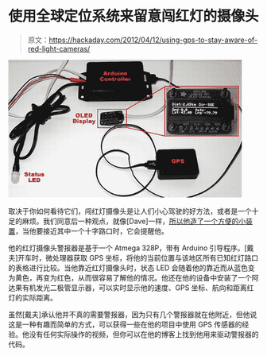 # 使用全球定位系统来留意闯红灯的摄像头

> 原文：<https://hackaday.com/2012/04/12/using-gps-to-stay-aware-of-red-light-cameras/>

![red-light-camera-alerter](img/b1428624e96bc510602db8a203214408.png "red-light-camera-alerter")

取决于你如何看待它们，闯红灯摄像头是让人们小心驾驶的好方法，或者是一个十足的麻烦。我们同意后一种观点，就像[Dave]一样，[所以他造了一个方便的小装置](http://www.plastibots.com/?p=2392)，当他要接近其中一个十字路口时，它会提醒他。

他的红灯摄像头警报器是基于一个 Atmega 328P，带有 Arduino 引导程序。[戴夫]开车时，微处理器获取 GPS 坐标，将他的当前位置与该地区所有已知红灯路口的表格进行比较。当他靠近红灯摄像头时，状态 LED 会随着他的靠近而从蓝色变为黄色，再变为红色，从而很容易了解他的情况。他还在他的设备中安装了一个阿达果有机发光二极管显示器，可以实时显示他的速度、GPS 坐标、航向和距离红灯的实际距离。

虽然[戴夫]承认他并不真的需要警报器，因为只有几个警报器就在他附近，但他说这是一种有趣而简单的方式，可以获得一些在他的项目中使用 GPS 传感器的经验。他没有任何实际操作的视频，但你可以在他的博客上找到他用来驱动警报器的代码。